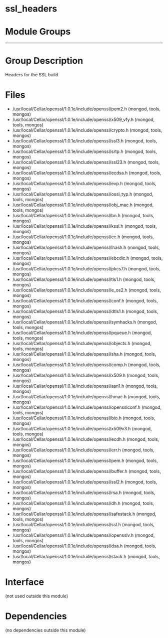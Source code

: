 # ssl\_headers

# Module Groups

-------------

# Group Description
Headers for the SSL build

# Files
- /usr/local/Cellar/openssl/1.0.1e/include/openssl/pem2.h   (mongod, tools, mongos)
- /usr/local/Cellar/openssl/1.0.1e/include/openssl/x509\_vfy.h   (mongod, tools, mongos)
- /usr/local/Cellar/openssl/1.0.1e/include/openssl/crypto.h   (mongod, tools, mongos)
- /usr/local/Cellar/openssl/1.0.1e/include/openssl/ssl3.h   (mongod, tools, mongos)
- /usr/local/Cellar/openssl/1.0.1e/include/openssl/srtp.h   (mongod, tools, mongos)
- /usr/local/Cellar/openssl/1.0.1e/include/openssl/ssl23.h   (mongod, tools, mongos)
- /usr/local/Cellar/openssl/1.0.1e/include/openssl/ecdsa.h   (mongod, tools, mongos)
- /usr/local/Cellar/openssl/1.0.1e/include/openssl/evp.h   (mongod, tools, mongos)
- /usr/local/Cellar/openssl/1.0.1e/include/openssl/ossl\_typ.h   (mongod, tools, mongos)
- /usr/local/Cellar/openssl/1.0.1e/include/openssl/obj\_mac.h   (mongod, tools, mongos)
- /usr/local/Cellar/openssl/1.0.1e/include/openssl/bn.h   (mongod, tools, mongos)
- /usr/local/Cellar/openssl/1.0.1e/include/openssl/kssl.h   (mongod, tools, mongos)
- /usr/local/Cellar/openssl/1.0.1e/include/openssl/ec.h   (mongod, tools, mongos)
- /usr/local/Cellar/openssl/1.0.1e/include/openssl/lhash.h   (mongod, tools, mongos)
- /usr/local/Cellar/openssl/1.0.1e/include/openssl/ebcdic.h   (mongod, tools, mongos)
- /usr/local/Cellar/openssl/1.0.1e/include/openssl/pkcs7.h   (mongod, tools, mongos)
- /usr/local/Cellar/openssl/1.0.1e/include/openssl/tls1.h   (mongod, tools, mongos)
- /usr/local/Cellar/openssl/1.0.1e/include/openssl/e\_os2.h   (mongod, tools, mongos)
- /usr/local/Cellar/openssl/1.0.1e/include/openssl/conf.h   (mongod, tools, mongos)
- /usr/local/Cellar/openssl/1.0.1e/include/openssl/dtls1.h   (mongod, tools, mongos)
- /usr/local/Cellar/openssl/1.0.1e/include/openssl/symhacks.h   (mongod, tools, mongos)
- /usr/local/Cellar/openssl/1.0.1e/include/openssl/pqueue.h   (mongod, tools, mongos)
- /usr/local/Cellar/openssl/1.0.1e/include/openssl/objects.h   (mongod, tools, mongos)
- /usr/local/Cellar/openssl/1.0.1e/include/openssl/sha.h   (mongod, tools, mongos)
- /usr/local/Cellar/openssl/1.0.1e/include/openssl/comp.h   (mongod, tools, mongos)
- /usr/local/Cellar/openssl/1.0.1e/include/openssl/x509.h   (mongod, tools, mongos)
- /usr/local/Cellar/openssl/1.0.1e/include/openssl/asn1.h   (mongod, tools, mongos)
- /usr/local/Cellar/openssl/1.0.1e/include/openssl/hmac.h   (mongod, tools, mongos)
- /usr/local/Cellar/openssl/1.0.1e/include/openssl/opensslconf.h   (mongod, tools, mongos)
- /usr/local/Cellar/openssl/1.0.1e/include/openssl/bio.h   (mongod, tools, mongos)
- /usr/local/Cellar/openssl/1.0.1e/include/openssl/x509v3.h   (mongod, tools, mongos)
- /usr/local/Cellar/openssl/1.0.1e/include/openssl/ecdh.h   (mongod, tools, mongos)
- /usr/local/Cellar/openssl/1.0.1e/include/openssl/err.h   (mongod, tools, mongos)
- /usr/local/Cellar/openssl/1.0.1e/include/openssl/pem.h   (mongod, tools, mongos)
- /usr/local/Cellar/openssl/1.0.1e/include/openssl/buffer.h   (mongod, tools, mongos)
- /usr/local/Cellar/openssl/1.0.1e/include/openssl/ssl2.h   (mongod, tools, mongos)
- /usr/local/Cellar/openssl/1.0.1e/include/openssl/rsa.h   (mongod, tools, mongos)
- /usr/local/Cellar/openssl/1.0.1e/include/openssl/dh.h   (mongod, tools, mongos)
- /usr/local/Cellar/openssl/1.0.1e/include/openssl/safestack.h   (mongod, tools, mongos)
- /usr/local/Cellar/openssl/1.0.1e/include/openssl/ssl.h   (mongod, tools, mongos)
- /usr/local/Cellar/openssl/1.0.1e/include/openssl/opensslv.h   (mongod, tools, mongos)
- /usr/local/Cellar/openssl/1.0.1e/include/openssl/dsa.h   (mongod, tools, mongos)
- /usr/local/Cellar/openssl/1.0.1e/include/openssl/stack.h   (mongod, tools, mongos)

# Interface
(not used outside this module)

# Dependencies
(no dependencies outside this module)
